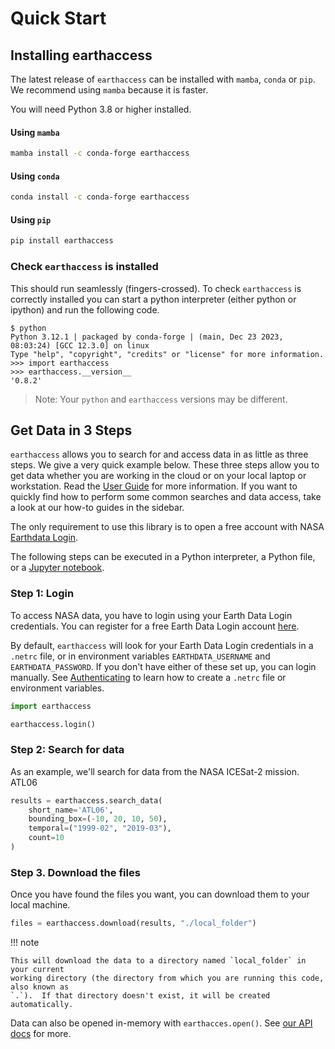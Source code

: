 # Quick Start

## **Installing earthaccess**

The latest release of `earthaccess` can be installed with `mamba`, `conda` or `pip`.  We recommend using `mamba` because it is faster.

You will need Python 3.8 or higher installed.

#### Using `mamba`

```bash
mamba install -c conda-forge earthaccess
```

#### Using `conda`

```bash
conda install -c conda-forge earthaccess
```

#### Using `pip`

```bash
pip install earthaccess
```


### Check `earthaccess` is installed

This should run seamlessly (fingers-crossed).  To check `earthaccess` is correctly installed you can start a python interpreter (either python or ipython) and run the following code.

```
$ python
Python 3.12.1 | packaged by conda-forge | (main, Dec 23 2023, 08:03:24) [GCC 12.3.0] on linux
Type "help", "copyright", "credits" or "license" for more information.
>>> import earthaccess
>>> earthaccess.__version__
'0.8.2'
```

> Note:
> Your `python` and `earthaccess` versions may be different.


## **Get Data in 3 Steps**

`earthaccess` allows you to search for and access data in as little as three steps.  We
give a very quick example below.  These three steps allow you to get data whether you
are working in the cloud or on your local laptop or workstation.  Read the
[User Guide](user_guide/index.md) for more information.  If you want to quickly find how
to perform some common searches and data access, take a look at our how-to guides in the
sidebar.

The only requirement to use this library is to open a free account with NASA
[Earthdata Login](https://urs.earthdata.nasa.gov).

The following steps can be executed in a Python interpreter, a Python file, or a
[Jupyter notebook](https://docs.jupyter.org/en/latest/start/index.html).

### Step 1: Login

To access NASA data, you have to login using your Earth Data Login credentials.  You can register for a free Earth Data Login account [here](https://urs.earthdata.nasa.gov/).

By default, `earthaccess` will look for your Earth Data Login credentials in a `.netrc` file, or in environment variables `EARTHDATA_USERNAME` and `EARTHDATA_PASSWORD`.  If you don't
have either of these set up, you can login manually.  See [Authenticating](howto/authenticate.md) to learn how to create a `.netrc` file or environment variables.

```python
import earthaccess

earthaccess.login()
```


### Step 2: Search for data

As an example, we'll search for data from the NASA ICESat-2 mission.  ATL06


```python
results = earthaccess.search_data(
    short_name='ATL06',
    bounding_box=(-10, 20, 10, 50),
    temporal=("1999-02", "2019-03"),
    count=10
)
```

### Step 3. Download the files

Once you have found the files you want, you can download them to your local machine.

```python
files = earthaccess.download(results, "./local_folder")
```

!!! note

    This will download the data to a directory named `local_folder` in your current
    working directory (the directory from which you are running this code, also known as
    `.`).  If that directory doesn't exist, it will be created automatically.

Data can also be opened in-memory with `earthacces.open()`. See [our API
docs](user-reference/api/api.md) for more.
